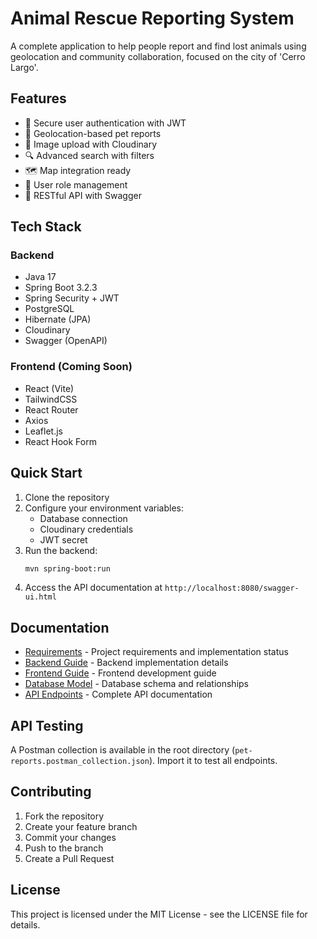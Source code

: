 # Animal Rescue Reporting System

A complete application to help people report and find lost animals using geolocation and community collaboration, focused on the city of 'Cerro Largo'.

## Features

- 🔐 Secure user authentication with JWT
- 📍 Geolocation-based pet reports
- 📸 Image upload with Cloudinary
- 🔍 Advanced search with filters
- 🗺️ Map integration ready
- 👥 User role management
- 📱 RESTful API with Swagger

## Tech Stack

### Backend
- Java 17
- Spring Boot 3.2.3
- Spring Security + JWT
- PostgreSQL
- Hibernate (JPA)
- Cloudinary
- Swagger (OpenAPI)

### Frontend (Coming Soon)
- React (Vite)
- TailwindCSS
- React Router
- Axios
- Leaflet.js
- React Hook Form

## Quick Start

1. Clone the repository
2. Configure your environment variables:
   - Database connection
   - Cloudinary credentials
   - JWT secret
3. Run the backend:
   ```bash
   mvn spring-boot:run
   ```
4. Access the API documentation at `http://localhost:8080/swagger-ui.html`

## Documentation

- [Requirements](requirements.md) - Project requirements and implementation status
- [Backend Guide](backend-guide.md) - Backend implementation details
- [Frontend Guide](frontend-guide.md) - Frontend development guide
- [Database Model](database.md) - Database schema and relationships
- [API Endpoints](api.md) - Complete API documentation

## API Testing

A Postman collection is available in the root directory (`pet-reports.postman_collection.json`). Import it to test all endpoints.

## Contributing

1. Fork the repository
2. Create your feature branch
3. Commit your changes
4. Push to the branch
5. Create a Pull Request

## License

This project is licensed under the MIT License - see the LICENSE file for details.
